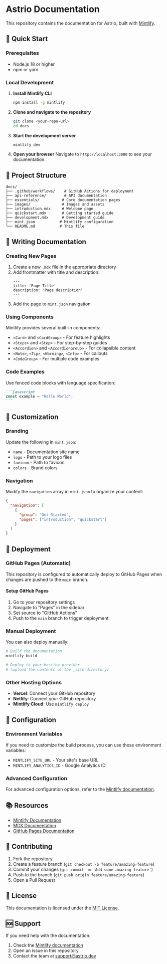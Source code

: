 # Astrio Documentation

This repository contains the documentation for Astrio, built with [Mintlify](https://mintlify.com/).

## 🚀 Quick Start

### Prerequisites

- Node.js 18 or higher
- npm or yarn

### Local Development

1. **Install Mintlify CLI**
   ```bash
   npm install -g mintlify
   ```

2. **Clone and navigate to the repository**
   ```bash
   git clone <your-repo-url>
   cd docs
   ```

3. **Start the development server**
   ```bash
   mintlify dev
   ```

4. **Open your browser**
   Navigate to `http://localhost:3000` to see your documentation.

## 📁 Project Structure

```
docs/
├── .github/workflows/    # GitHub Actions for deployment
├── api-reference/        # API documentation
├── essentials/          # Core documentation pages
├── images/              # Images and assets
├── introduction.mdx     # Welcome page
├── quickstart.mdx       # Getting started guide
├── development.mdx      # Development guide
├── mint.json           # Mintlify configuration
└── README.md           # This file
```

## 📝 Writing Documentation

### Creating New Pages

1. Create a new `.mdx` file in the appropriate directory
2. Add frontmatter with title and description:
   ```mdx
   ---
   title: 'Page Title'
   description: 'Page description'
   ---
   ```
3. Add the page to `mint.json` navigation

### Using Components

Mintlify provides several built-in components:

- `<Card>` and `<CardGroup>` - For feature highlights
- `<Steps>` and `<Step>` - For step-by-step guides
- `<Accordion>` and `<AccordionGroup>` - For collapsible content
- `<Note>`, `<Tip>`, `<Warning>`, `<Info>` - For callouts
- `<CodeGroup>` - For multiple code examples

### Code Examples

Use fenced code blocks with language specification:

````markdown
```javascript
const example = "Hello World";
```
````

## 🎨 Customization

### Branding

Update the following in `mint.json`:
- `name` - Documentation site name
- `logo` - Path to your logo files
- `favicon` - Path to favicon
- `colors` - Brand colors

### Navigation

Modify the `navigation` array in `mint.json` to organize your content:

```json
{
  "navigation": [
    {
      "group": "Get Started",
      "pages": ["introduction", "quickstart"]
    }
  ]
}
```

## 🚀 Deployment

### GitHub Pages (Automatic)

This repository is configured to automatically deploy to GitHub Pages when changes are pushed to the `main` branch.

#### Setup GitHub Pages

1. Go to your repository settings
2. Navigate to "Pages" in the sidebar
3. Set source to "GitHub Actions"
4. Push to the `main` branch to trigger deployment

### Manual Deployment

You can also deploy manually:

```bash
# Build the documentation
mintlify build

# Deploy to your hosting provider
# (upload the contents of the _site directory)
```

### Other Hosting Options

- **Vercel**: Connect your GitHub repository
- **Netlify**: Connect your GitHub repository
- **Mintlify Cloud**: Use `mintlify deploy`

## 🔧 Configuration

### Environment Variables

If you need to customize the build process, you can use these environment variables:

- `MINTLIFY_SITE_URL` - Your site's base URL
- `MINTLIFY_ANALYTICS_ID` - Google Analytics ID

### Advanced Configuration

For advanced configuration options, refer to the [Mintlify documentation](https://mintlify.com/docs).

## 📚 Resources

- [Mintlify Documentation](https://mintlify.com/docs)
- [MDX Documentation](https://mdxjs.com/)
- [GitHub Pages Documentation](https://docs.github.com/en/pages)

## 🤝 Contributing

1. Fork the repository
2. Create a feature branch (`git checkout -b feature/amazing-feature`)
3. Commit your changes (`git commit -m 'Add some amazing feature'`)
4. Push to the branch (`git push origin feature/amazing-feature`)
5. Open a Pull Request

## 📄 License

This documentation is licensed under the [MIT License](LICENSE).

## 🆘 Support

If you need help with the documentation:

1. Check the [Mintlify documentation](https://mintlify.com/docs)
2. Open an issue in this repository
3. Contact the team at support@astrio.dev 